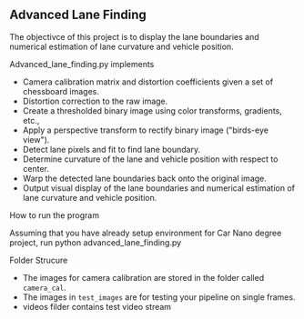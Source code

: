 ## Advanced Lane Finding


The objectivce of this project is to display the lane boundaries and numerical estimation of lane curvature and vehicle position.


Advanced_lane_finding.py implements

* Camera calibration matrix and distortion coefficients given a set of chessboard images.
* Distortion correction to the raw image.
* Create a thresholded binary image using color transforms, gradients, etc.,
* Apply a perspective transform to rectify binary image ("birds-eye view"). 
* Detect lane pixels and fit to find lane boundary.
* Determine curvature of the lane and vehicle position with respect to center.
* Warp the detected lane boundaries back onto the original image.
* Output visual display of the lane boundaries and numerical estimation of lane curvature and vehicle position.


How to run the program

Assuming that you have already setup environment for Car Nano degree project, run
python advanced_lane_finding.py


Folder Strucure

* The images for camera calibration are stored in the folder called `camera_cal`.
* The images in `test_images` are for testing your pipeline on single frames.
* videos filder contains test video stream

